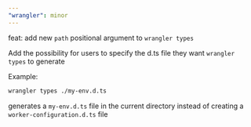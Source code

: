 ```yaml
---
"wrangler": minor
---
```


feat: add new `path` positional argument to `wrangler types`

Add the possibility for users to specify the d.ts file they want
`wrangler types` to generate

Example:

```sh
wrangler types ./my-env.d.ts
```

generates a `my-env.d.ts` file in the current directory
instead of creating a `worker-configuration.d.ts` file
